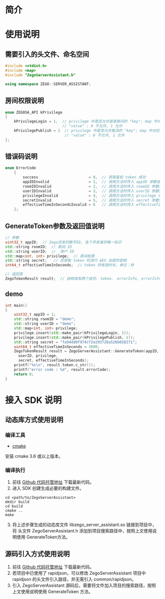 # 简介

# 使用说明

## 需要引入的头文件、命名空间

```c++
#include <stdint.h>
#include <map>
#include "ZegoServerAssistant.h"

using namespace ZEGO::SERVER_ASSISTANT;
```

## 房间权限说明

```c++
enum ZEGOSA_API kPrivilege
{
    kPrivilegeLogin = 1,  // privilege 中是否允许登录房间的 "key"; map 中对应的
                          // "value" : 0 不允许, 1 允许
    kPrivilegePublish = 2  // privilege 中是否允许推流的 "key"; map 中对应的
                           // "value" : 0 不允许, 1 允许
};
```

## 错误码说明

```c++
enum ErrorCode
    {
        success                       = 0,  // 获取鉴权 token 成功
        appIDInvalid                  = 1,  // 调用方法时传入 appID 参数错误
        roomIDInvalid                 = 2,  // 调用方法时传入 roomID 参数错误
        userIDInvalid                 = 3,  // 调用方法时传入 userID 参数错误
        privilegeInvalid              = 4,  // 调用方法时传入 privilege 参数错误
        secretInvalid                 = 5,  // 调用方法时传入 secret 参数错误
        effectiveTimeInSecondsInvalid = 6   // 调用方法时传入 effectiveTimeInSeconds 参数错误
    };
```

## GenerateToken参数及返回值说明

```c++
// 参数
uint32_t appID;  // Zego派发的数字ID, 各个开发者的唯一标识
std::string roomID;  // 房间 ID
std::string userID;  //  用户 ID
std::map<int, int> privilege;  // 房间权限
std::string secret;   // 在获取 token 时进行 AES 加密的密钥
int64_t effectiveTimeInSeconds;  // token 的有效时长，单位：秒

// 返回值
ZegoTokenResult result;  // 结构体有两个成员: token、 errorInfo, errorInfo 包含 errorCode, errorMessage
```

## demo

```c++
int main() 
{
    uint32_t appID = 1;
    std::string roomID = "demo";
    std::string userID = "demo";
    std::map<int, int> privilege;
    privilege.insert(std::make_pair(kPrivilegeLogin, 1));
    privilege.insert(std::make_pair(kPrivilegePublish, 1));
    std::string secret = "fa94dd0f974cf2e293728a526b028271";
    uint64_t effectiveTimeInSeconds = 3600;
    ZegoTokenResult result = ZegoServerAssistant::GenerateToken(appID, roomID,
      userID, privilege,
      secret, effectiveTimeInSeconds);
    printf("%s\n", result.token.c_str());
    printf("error code : %d", result.errorCode);
    return 0;
}
```

# 接入 SDK 说明

## 动态库方式使用说明

### 编译工具

- [cmake](https://cmake.org/)

安装 cmake 3.6 或以上版本。

### 编译执行

1. 前往 [Github 代码托管地址]() 下载最新代码。
2. 进入 SDK 创建生成必要的构建文件。

```
cd <path/to/ZegoServerAssistant>
mkdir build
cd build
cmake ..
make
```

3. 将上述步骤生成的动态库文件 libzego_server_assistant.so 链接到项目中，将 头文件 ZegoServerAssistant.h 添加到项目搜索路径中，按照上文使用说明使用 GenerateToken方法。

## 源码引入方式使用说明

1. 前往 [Github 代码托管地址](https://github.com/zegoim/zego_server_assistant) 下载最新代码。
2. 若项目中已使用了 rapidjson，可以修改 ZegoServerAssistant 项目中 rapidjson 的头文件引入路径，并无需引入 common/rapidjson。
3. 引入 ZegoServerAssistant 源码后，需要将文件加入项目的搜索路径，按照上文使用说明使用 GenerateToken 方法。
